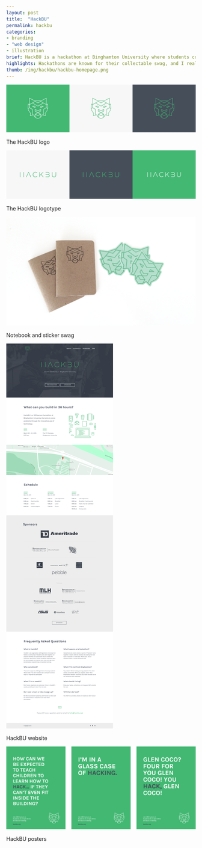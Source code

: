 ```yaml
---
layout: post
title:  "HackBU"
permalink: hackbu
categories:
- branding
- "web design"
- illustration
brief: HackBU is a hackathon at Binghamton University where students come to build and launch web projects over the course of a single weekend. The event had to be appealing to both experienced programming students and beginners looking to get their feet wet.
highlights: Hackathons are known for their collectable swag, and I really enjoyed creating t-shirts, notebooks and stickers that stayed with the students long after the weekend ended. The furthest destination reached by HackBU swag? One shirt made its way to a Binghamton exchange student in Morocco.
thumb: /img/hackbu/hackbu-homepage.png
---
```


<div class="margin-bottom"><img src="/img/hackbu/logo.svg">
<p class="caption">The HackBU logo</p></div>

<div class="margin-bottom"><img src="/img/hackbu/logo-text.svg">
<p class="caption">The HackBU logotype</p></div>

<div class="margin-bottom"><div class="border"><img src="/img/hackbu/swag.png"></div>
<p class="caption">Notebook and sticker swag</p></div>

<div class="margin-bottom"><div class="border"><img src="/img/hackbu/site.png"></div>
<p class="caption">HackBU website</p></div>

<div class="border"><img src="/img/hackbu/posters.png"></div>
<p class="caption flush--bottom">HackBU posters</p>

